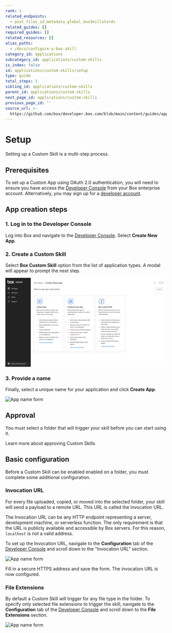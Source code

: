 ```yaml
---
rank: 1
related_endpoints:
  - post_files_id_metadata_global_boxSkillsCards
related_guides: []
required_guides: []
related_resources: []
alias_paths:
  - /docs/configure-a-box-skill
category_id: applications
subcategory_id: applications/custom-skills
is_index: false
id: applications/custom-skills/setup
type: guide
total_steps: 1
sibling_id: applications/custom-skills
parent_id: applications/custom-skills
next_page_id: applications/custom-skills
previous_page_id: ''
source_url: >-
  https://github.com/box/developer.box.com/blob/main/content/guides/applications/custom-skills/setup.md
---
```

# Setup

Setting up a Custom Skill is a multi-step process.

## Prerequisites

To set up a Custom App using OAuth 2.0 authentication, you will need to ensure
you have access the [Developer Console][devconsole] from your Box enterprise
account. Alternatively, you may sign up for a [developer account][devaccount].

## App creation steps

### 1. Log in to the Developer Console

Log into Box and navigate to the
[Developer Console][devconsole]. Select **Create New App**.

### 2. Create a Custom Skill

Select **Box Custom Skill** option from the list of application types. A modal
will appear to prompt the next step.

<ImageFrame border>

![Application selection screen](../images/select-app-type.png)

</ImageFrame>

### 3. Provide a name

Finally, select a unique name for your application and click **Create App**.

<ImageFrame border width="600" center>

![App name form](../images/skill-name.png)

</ImageFrame>

## Approval

You must select a folder that will trigger your skill before you can start using
it.

<CTA to='g://authorization/custom-skill-approval'>

Learn more about approving Custom Skills

</CTA>

## Basic configuration

Before a Custom Skill can be enabled enabled on a folder, you must complete
some additional configuration.

### Invocation URL

For every file uploaded, copied, or moved into the selected folder, your skill
will send a payload to a remote URL. This URL is called the invocation URL.

The Invocation URL can be any HTTP endpoint representing a server, development
machine, or serverless function. The only requirement is that the URL is
publicly available and accessible by Box servers. For this reason, `localhost`
is not a valid address.

To set up the Invocation URL, navigate to the **Configuration** tab of the
[Developer Console][devconsole] and scroll down to the "Invocation URL" section.

<ImageFrame border width="600" center>

![App name form](../images/app-invocation-url.png)

</ImageFrame>

Fill in a secure HTTPS address and save the form. The invocation URL is now
configured.

### File Extensions

By default a Custom Skill will trigger for any file type in the folder. To
specify only selected file extensions to trigger the skill, navigate to the
**Configuration** tab of the [Developer Console][devconsole] and scroll down to
the **File Extensions** section.

<ImageFrame border width="600" center>

![App name form](../images/app-file-extensions.png)

</ImageFrame>

[devconsole]: https://app.box.com/developers/console
[devaccount]: https://account.box.com/signup/n/developer